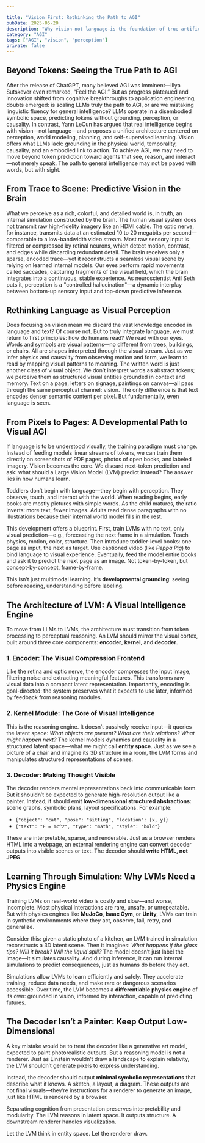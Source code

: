 ```yaml
---

title: "Vision First: Rethinking the Path to AGI"
pubDate: 2025-05-20
description: "Why vision—not language—is the foundation of true artificial general intelligence."
category: "AGI"
tags: ["AGI", "vision", "perception"]
private: false
---
```


## Beyond Tokens: Seeing the True Path to AGI

After the release of ChatGPT, many believed AGI was imminent—Illya Sutskever even remarked, “Feel the AGI.” But as progress plateaued and innovation shifted from cognitive breakthroughs to application engineering, doubts emerged: is scaling LLMs truly the path to AGI, or are we mistaking linguistic fluency for general intelligence? LLMs operate in a disembodied symbolic space, predicting tokens without grounding, perception, or causality. In contrast, Yann LeCun has argued that real intelligence begins with vision—not language—and proposes a unified architecture centered on perception, world modeling, planning, and self-supervised learning. Vision offers what LLMs lack: grounding in the physical world, temporality, causality, and an embodied link to action. To achieve AGI, we may need to move beyond token prediction toward agents that see, reason, and interact—not merely speak. The path to general intelligence may not be paved with words, but with sight.

## From Trace to Scene: Predictive Vision in the Brain

What we perceive as a rich, colorful, and detailed world is, in truth, an internal simulation constructed by the brain. The human visual system does not transmit raw high-fidelity imagery like an HDMI cable. The optic nerve, for instance, transmits data at an estimated 10 to 20 megabits per second—comparable to a low-bandwidth video stream. Most raw sensory input is filtered or compressed by retinal neurons, which detect motion, contrast, and edges while discarding redundant detail. The brain receives only a sparse, encoded trace—yet it reconstructs a seamless visual scene by relying on learned internal models. Our eyes perform rapid movements called saccades, capturing fragments of the visual field, which the brain integrates into a continuous, stable experience. As neuroscientist Anil Seth puts it, perception is a "controlled hallucination"—a dynamic interplay between bottom-up sensory input and top-down predictive inference.

## Rethinking Language as Visual Perception

Does focusing on vision mean we discard the vast knowledge encoded in language and text? Of course not. But to truly integrate language, we must return to first principles: how do humans read? We read with our eyes. Words and symbols are visual patterns—no different from trees, buildings, or chairs. All are shapes interpreted through the visual stream. Just as we infer physics and causality from observing motion and form, we learn to read by mapping visual patterns to meaning. The written word is just another class of visual object. We don’t interpret words as abstract tokens; we perceive them as structured visual entities grounded in context and memory. Text on a page, letters on signage, paintings on canvas—all pass through the same perceptual channel: vision. The only difference is that text encodes denser semantic content per pixel. But fundamentally, even language is seen.

## From Pixels to Pages: A Developmental Path to Visual AGI

If language is to be understood visually, the training paradigm must change. Instead of feeding models linear streams of tokens, we can train them directly on screenshots of PDF pages, photos of open books, and labeled imagery. Vision becomes the core. We discard next-token prediction and ask: what should a Large Vision Model (LVM) predict instead? The answer lies in how humans learn.

Toddlers don’t begin with language—they begin with perception. They observe, touch, and interact with the world. When reading begins, early books are mostly pictures with simple words. As the child matures, the ratio inverts: more text, fewer images. Adults read dense paragraphs with no illustrations because their internal world model fills in the rest.

This development offers a blueprint. First, train LVMs with no text, only visual prediction—e.g., forecasting the next frame in a simulation. Teach physics, motion, color, structure. Then introduce toddler-level books: one page as input, the next as target. Use captioned video (like *Peppa Pig*) to bind language to visual experience. Eventually, feed the model entire books and ask it to predict the next page as an image. Not token-by-token, but concept-by-concept, frame-by-frame.

This isn’t just multimodal learning. It’s **developmental grounding**: seeing before reading, understanding before labeling.

## The Architecture of LVM: A Visual Intelligence Engine

To move from LLMs to LVMs, the architecture must transition from token processing to perceptual reasoning. An LVM should mirror the visual cortex, built around three core components: **encoder**, **kernel**, and **decoder**.

### 1. Encoder: The Visual Compression Frontend

Like the retina and optic nerve, the encoder compresses the input image, filtering noise and extracting meaningful features. This transforms raw visual data into a compact latent representation. Importantly, encoding is goal-directed: the system preserves what it expects to use later, informed by feedback from reasoning modules.

### 2. Kernel Module: The Core of Visual Intelligence

This is the reasoning engine. It doesn’t passively receive input—it queries the latent space: *What objects are present? What are their relations? What might happen next?* The kernel models dynamics and causality in a structured latent space—what we might call **entity space**. Just as we see a picture of a chair and imagine its 3D structure in a room, the LVM forms and manipulates structured representations of scenes.

### 3. Decoder: Making Thought Visible

The decoder renders mental representations back into communicable form. But it shouldn’t be expected to generate high-resolution output like a painter. Instead, it should emit **low-dimensional structured abstractions**: scene graphs, symbolic plans, layout specifications. For example:

* `{"object": "cat", "pose": "sitting", "location": [x, y]}`
* `{"text": "E = mc^2", "type": "math", "style": "bold"}`

These are interpretable, sparse, and renderable. Just as a browser renders HTML into a webpage, an external rendering engine can convert decoder outputs into visible scenes or text. The decoder should **write HTML, not JPEG**.

## Learning Through Simulation: Why LVMs Need a Physics Engine

Training LVMs on real-world video is costly and slow—and worse, incomplete. Most physical interactions are rare, unsafe, or unrepeatable. But with physics engines like **MuJoCo**, **Isaac Gym**, or **Unity**, LVMs can train in synthetic environments where they act, observe, fail, retry, and generalize.

Consider this: given a static photo of a kitchen, an LVM trained in simulation reconstructs a 3D latent scene. Then it imagines: *What happens if the glass tips? Will it break? Will the liquid spill?* The model doesn’t just label the image—it simulates causality. And during inference, it can run internal simulations to predict consequences, just as humans do before they act.

Simulations allow LVMs to learn efficiently and safely. They accelerate training, reduce data needs, and make rare or dangerous scenarios accessible. Over time, the LVM becomes a **differentiable physics engine** of its own: grounded in vision, informed by interaction, capable of predicting futures.

## The Decoder Isn’t a Painter: Keep Output Low-Dimensional

A key mistake would be to treat the decoder like a generative art model, expected to paint photorealistic outputs. But a reasoning model is not a renderer. Just as Einstein wouldn’t draw a landscape to explain relativity, the LVM shouldn’t generate pixels to express understanding.

Instead, the decoder should output **minimal symbolic representations** that describe what it knows. A sketch, a layout, a diagram. These outputs are not final visuals—they’re instructions for a renderer to generate an image, just like HTML is rendered by a browser.

Separating cognition from presentation preserves interpretability and modularity. The LVM reasons in latent space. It outputs structure. A downstream renderer handles visualization.

Let the LVM think in entity space.
Let the renderer draw.

